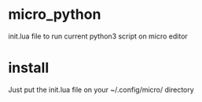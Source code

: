 # micro_python
init.lua file to run current python3 script on micro editor

# install
Just put the init.lua file on your ~/.config/micro/ directory
